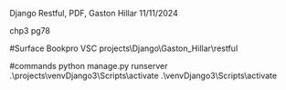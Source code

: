 Django Restful, PDF, Gaston Hillar 
11/11/2024

chp3 pg78

#Surface Bookpro VSC
projects\Django\Gaston_Hillar\restful

#commands
python manage.py runserver
.\projects\venvDjango3\Scripts\activate
.\venvDjango3\Scripts\activate
